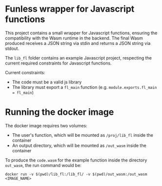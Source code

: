 # Funless wrapper for Javascript functions

This project contains a small wrapper for Javascript functions, ensuring the compatibility with the Wasm runtime in the backend.
The final Wasm produced receives a JSON string via stdin and returns a JSON string via stdout.

The `lib_fl` folder contains an example Javascript project, respecting the current required constraints for Javascript functions.


Current constraints:

- The code must be a valid js library
- The library must export a `fl_main` function (e.g. `module.exports.fl_main = fl_main`)




# Running the docker image

The docker image requires two volumes:

- The user's function, which will be mounted as `/proj/lib_fl` inside the container
- An output directory, which will be mounted as `/out_wasm` inside the container

To produce the `code.wasm` for the example function inside the directory `out_wasm`, the run command would be:

```
docker run -v $(pwd)/lib_fl:/lib_fl/ -v $(pwd)/out_wasm:/out_wasm <IMAGE_NAME>